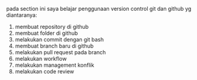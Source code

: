 pada section ini saya belajar penggunaan version control git dan github yg diantaranya:
  1. membuat repository di github
  2. membuat folder di github
  3. melakukan commit dengan git bash
  4. membuat branch baru di github
  5. melakukan pull request pada branch
  6. melakukan workflow 
  7. melakukan management konflik
  8. melakukan code review
